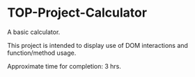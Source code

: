 # TOP-Project-Calculator
A basic calculator.

This project is intended to display use of DOM interactions and function/method usage.

Approximate time for completion: 3 hrs.